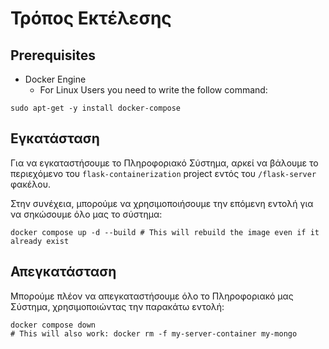 # Τρόπος Εκτέλεσης

## Prerequisites
- Docker Engine
  - For Linux Users you need to write the follow command:
```shell
sudo apt-get -y install docker-compose
```

## Εγκατάσταση
Για να εγκαταστήσουμε το Πληροφοριακό Σύστημα, αρκεί να βάλουμε το περιεχόμενο του `flask-containerization` project εντός του `/flask-server` φακέλου.

Στην συνέχεια, μπορούμε να χρησιμοποιήσουμε την επόμενη εντολή για να σηκώσουμε όλο μας το σύστημα:
```shell
docker compose up -d --build # This will rebuild the image even if it already exist
```

## Απεγκατάσταση

Μπορούμε πλέον να απεγκαταστήσουμε όλο το Πληροφοριακό μας Σύστημα, χρησιμοποιώντας την παρακάτω εντολή:
```shell
docker compose down
# This will also work: docker rm -f my-server-container my-mongo
```